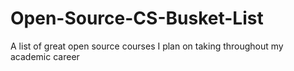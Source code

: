 # Open-Source-CS-Busket-List
A list of great open source courses I plan on taking throughout my academic career
